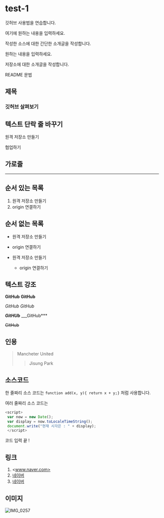 # test-1
깃허브 사용법을 연습합니다.

여기에 원하는 내용을 입력하세요.

작성한 소스에 대한 간단한 소개글을 작성합니다.

원하는 내용을 입력하세요.

저장소에 대한 소개글을 작성합니다.


README 문법

## 제목

### 깃허브 살펴보기

## 텍스트 단락 줄 바꾸기

원격 저장소 만들기

협업하기

## 가로줄
-------------

## 순서 있는 목록
1. 원격 저장소 만들기
2. origin 연결하기

## 순서 없는 목록
- 원격 저장소 만들기
- origin 연결하기

- 원격 저장소 만들기
  - origin 연결하기

## 텍스트 강조
 **GitHub** __GitHub__
 
 *GitHub* _GitHub_
 
 ***GitHUb*** ___GitHub***
 
 ~~GitHub~~
 
 ## 인용
 > Mancheter United
 >> Jisung Park

 ## 소스코드
 한 줄짜리 소스 코드는 `function add(x, y){ return x + y;}` 처럼 사용합니다.
 
 여러 줄짜리 소스 코드는
 ```javascript
 <script>
  var now = new Date();
  var display = now.toLocaleTimeString();
  document.write("현재 시각은 : " + display);
  </script>
  ```
  
  코드 입력 끝 !
  
  ## 링크
  1. <www.naver.com>
  2. [네이버](www.naver.com)
  3. [네이버](www.naver.com, "검색 사이트")

  ## 이미지
  ![IMG_0257](https://user-images.githubusercontent.com/102275439/160264018-0364e6ac-efed-4c08-ad57-740800bbdbfc.JPG)
  
